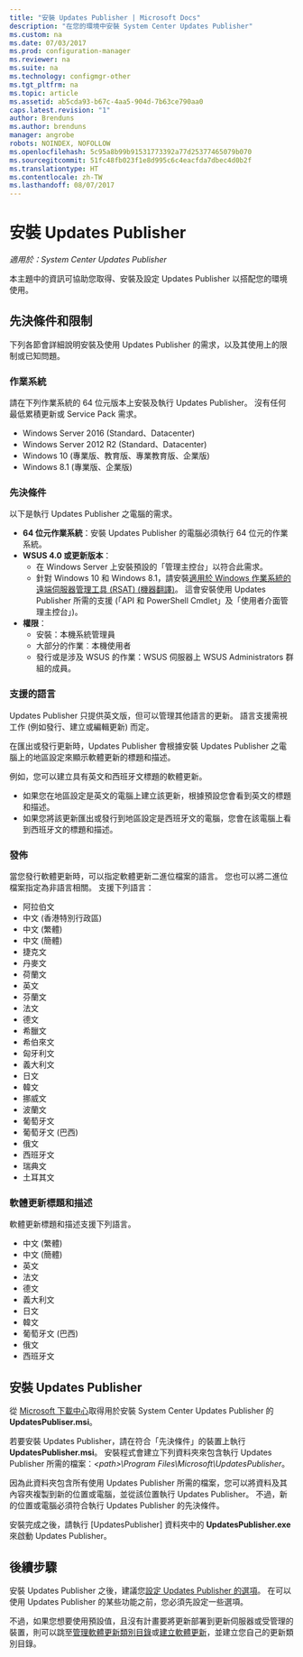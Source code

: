 ```yaml
---
title: "安裝 Updates Publisher | Microsoft Docs"
description: "在您的環境中安裝 System Center Updates Publisher"
ms.custom: na
ms.date: 07/03/2017
ms.prod: configuration-manager
ms.reviewer: na
ms.suite: na
ms.technology: configmgr-other
ms.tgt_pltfrm: na
ms.topic: article
ms.assetid: ab5cda93-b67c-4aa5-904d-7b63ce790aa0
caps.latest.revision: "1"
author: Brenduns
ms.author: brenduns
manager: angrobe
robots: NOINDEX, NOFOLLOW
ms.openlocfilehash: 5c95a8b99b91531773392a77d25377465079b070
ms.sourcegitcommit: 51fc48fb023f1e8d995c6c4eacfda7dbec4d0b2f
ms.translationtype: HT
ms.contentlocale: zh-TW
ms.lasthandoff: 08/07/2017
---
```

# <a name="install-updates-publisher"></a>安裝 Updates Publisher

*適用於：System Center Updates Publisher*

本主題中的資訊可協助您取得、安裝及設定 Updates Publisher 以搭配您的環境使用。


## <a name="prerequisites-and-limitations"></a>先決條件和限制
下列各節會詳細說明安裝及使用 Updates Publisher 的需求，以及其使用上的限制或已知問題。

### <a name="operating-systems"></a>作業系統
請在下列作業系統的 64 位元版本上安裝及執行 Updates Publisher。 沒有任何最低累積更新或 Service Pack 需求。

-   Windows Server 2016 (Standard、Datacenter)
-   Windows Server 2012 R2 (Standard、Datacenter)
-   Windows 10 (專業版、教育版、專業教育版、企業版)
-   Windows 8.1 (專業版、企業版)

### <a name="prerequisites"></a>先決條件
以下是執行 Updates Publisher 之電腦的需求。

-   **64 位元作業系統**：安裝 Updates Publisher 的電腦必須執行 64 位元的作業系統。
-   **WSUS 4.0 或更新版本**：
    -   在 Windows Server 上安裝預設的「管理主控台」以符合此需求。
    -   針對 Windows 10 和 Windows 8.1，請安裝[適用於 Windows 作業系統的遠端伺服器管理工具 (RSAT) (機器翻譯)](https://support.microsoft.com/help/2693643/remote-server-administration-tools-rsat-for-windows-operating-systems)。 這會安裝使用 Updates Publisher 所需的支援 (「API 和 PowerShell Cmdlet」及「使用者介面管理主控台」)。
-   **權限**：
    -   安裝：本機系統管理員
    -   大部分的作業︰本機使用者
    -   發行或是涉及 WSUS 的作業：WSUS 伺服器上 WSUS Administrators 群組的成員。

### <a name="supported-languages"></a>支援的語言
Updates Publisher 只提供英文版，但可以管理其他語言的更新。 語言支援需視工作 (例如發行、建立或編輯更新) 而定。

在匯出或發行更新時，Updates Publisher 會根據安裝 Updates Publisher 之電腦上的地區設定來顯示軟體更新的標題和描述。

例如，您可以建立具有英文和西班牙文標題的軟體更新。

-   如果您在地區設定是英文的電腦上建立該更新，根據預設您會看到英文的標題和描述。
-   如果您將該更新匯出或發行到地區設定是西班牙文的電腦，您會在該電腦上看到西班牙文的標題和描述。

### <a name="publishing"></a>發佈
當您發行軟體更新時，可以指定軟體更新二進位檔案的語言。 您也可以將二進位檔案指定為非語言相關。 支援下列語言：

-   阿拉伯文
-   中文 (香港特別行政區)
-   中文 (繁體)
-   中文 (簡體)
-   捷克文
-   丹麥文
-   荷蘭文
-   英文
-   芬蘭文
-   法文
-   德文
-   希臘文
-   希伯來文
-   匈牙利文
-   義大利文
-   日文
-   韓文
-   挪威文
-   波蘭文
-   葡萄牙文
-   葡萄牙文 (巴西)
-   俄文
-   西班牙文
-   瑞典文
-   土耳其文

### <a name="software-update-titles-and-descriptions"></a>軟體更新標題和描述
軟體更新標題和描述支援下列語言。

-   中文 (繁體)
-   中文 (簡體)
-   英文
-   法文
-   德文
-   義大利文
-   日文
-   韓文
-   葡萄牙文 (巴西)
-   俄文
-   西班牙文



## <a name="install-updates-publisher"></a>安裝 Updates Publisher
從 [Microsoft 下載中心](https://go.microsoft.com/fwlink/?linkid=847967)取得用於安裝 System Center Updates Publisher 的 **UpdatesPubliser.msi**。

若要安裝 Updates Publisher，請在符合「先決條件」的裝置上執行 **UpdatesPublisher.msi**。 安裝程式會建立下列資料夾來包含執行 Updates Publisher 所需的檔案：*&lt;path&gt;\Program Files\Microsoft\UpdatesPublisher*。

因為此資料夾包含所有使用 Updates Publisher 所需的檔案，您可以將資料及其內容夾複製到新的位置或電腦，並從該位置執行 Updates Publisher。 不過，新的位置或電腦必須符合執行 Updates Publisher 的先決條件。

安裝完成之後，請執行 [UpdatesPublisher] 資料夾中的 **UpdatesPublisher.exe** 來啟動 Updates Publisher。

## <a name="next-steps"></a>後續步驟
 安裝 Updates Publisher 之後，建議您[設定 Updates Publisher 的選項](updates-publisher-options.md)。 在可以使用 Updates Publisher 的某些功能之前，您必須先設定一些選項。

 不過，如果您想要使用預設值，且沒有計畫要將更新部署到更新伺服器或受管理的裝置，則可以跳至[管理軟體更新類別目錄](updates-publisher-catalogs.md)或[建立軟體更新](create-updates-with-updates-publisher.md)，並建立您自己的更新類別目錄。

